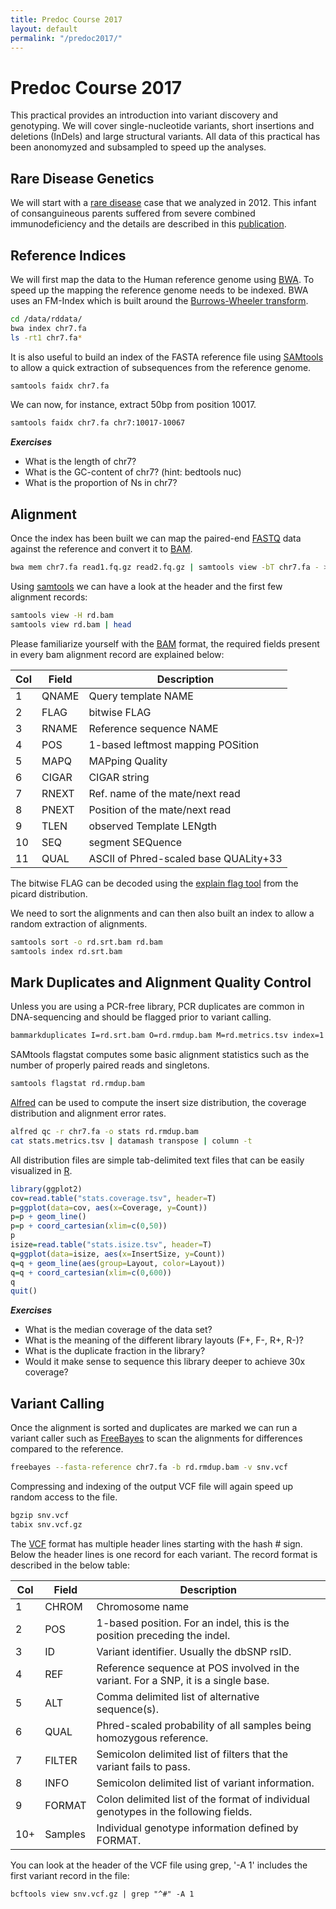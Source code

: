 ```yaml
---
title: Predoc Course 2017
layout: default
permalink: "/predoc2017/"
---
```


# Predoc Course 2017

This practical provides an introduction into variant discovery and genotyping. We will cover single-nucleotide variants, short insertions and deletions (InDels) and large structural variants. All data of this practical has been anonomyzed and subsampled to speed up the analyses.

## Rare Disease Genetics

We will start with a [rare disease](https://www.ncbi.nlm.nih.gov/pubmed/23999272) case that we analyzed in 2012. This infant of consanguineous parents suffered from severe combined immunodeficiency and the details are described in this [publication](https://www.ncbi.nlm.nih.gov/pubmed/23561803).

## Reference Indices

We will first map the data to the Human reference genome using [BWA](https://github.com/lh3/bwa). To speed up the mapping the reference genome needs to be indexed. BWA uses an FM-Index which is built around the [Burrows-Wheeler transform](https://de.wikipedia.org/wiki/Burrows-Wheeler-Transformation).

```bash
cd /data/rddata/
bwa index chr7.fa
ls -rt1 chr7.fa*
```

It is also useful to build an index of the FASTA reference file using [SAMtools](http://www.htslib.org) to allow a quick extraction of subsequences from the reference genome.

```bash
samtools faidx chr7.fa
```

We can now, for instance, extract 50bp from position 10017.

```bash
samtools faidx chr7.fa chr7:10017-10067
```

***Exercises***

* What is the length of chr7?
* What is the GC-content of chr7? (hint: bedtools nuc)
* What is the proportion of Ns in chr7?

## Alignment

Once the index has been built we can map the paired-end [FASTQ](https://en.wikipedia.org/wiki/FASTQ_format) data against the reference and convert it to [BAM](http://www.htslib.org).

```bash
bwa mem chr7.fa read1.fq.gz read2.fq.gz | samtools view -bT chr7.fa - > rd.bam
```

Using [samtools](http://www.htslib.org) we can have a look at the header and the first few alignment records:

```bash
samtools view -H rd.bam
samtools view rd.bam | head
```

Please familiarize yourself with the [BAM](http://www.htslib.org) format, the required fields present in every bam alignment record are explained below:


| Col   | Field    | Description                              |
|-------|----------|------------------------------------------|
|  1    |   QNAME  |    Query template NAME                   |
|  2    |   FLAG   |    bitwise FLAG                          |
|  3    |   RNAME  |    Reference sequence NAME               |
|  4    |   POS    |    1-based leftmost mapping POSition     |
|  5    |   MAPQ   |    MAPping Quality                       |
|  6    |   CIGAR  |    CIGAR string                          |
|  7    |   RNEXT  |    Ref. name of the mate/next read       |
|  8    |   PNEXT  |    Position of the mate/next read        |
|  9    |   TLEN   |    observed Template LENgth              |
|  10   |   SEQ    |    segment SEQuence                      |
|  11   |   QUAL   |    ASCII of Phred-scaled base QUALity+33 |

The bitwise FLAG can be decoded using the [explain flag tool](https://broadinstitute.github.io/picard/explain-flags.html) from the picard distribution.

We need to sort the alignments and can then also built an index to allow a random extraction of alignments.

```bash
samtools sort -o rd.srt.bam rd.bam
samtools index rd.srt.bam
```

## Mark Duplicates and Alignment Quality Control

Unless you are using a PCR-free library, PCR duplicates are common in DNA-sequencing and should be flagged prior to variant calling.

```bash
bammarkduplicates I=rd.srt.bam O=rd.rmdup.bam M=rd.metrics.tsv index=1 rmdup=0
```

SAMtools flagstat computes some basic alignment statistics such as the number of properly paired reads and singletons.

```bash
samtools flagstat rd.rmdup.bam
```

[Alfred](https://github.com/tobiasrausch/alfred) can be used to compute the insert size distribution, the coverage distribution and alignment error rates.

```bash
alfred qc -r chr7.fa -o stats rd.rmdup.bam
cat stats.metrics.tsv | datamash transpose | column -t
```

All distribution files are simple tab-delimited text files that can be easily visualized in [R](https://www.r-project.org/).


```R
library(ggplot2)
cov=read.table("stats.coverage.tsv", header=T)
p=ggplot(data=cov, aes(x=Coverage, y=Count))
p=p + geom_line()
p=p + coord_cartesian(xlim=c(0,50))
p
isize=read.table("stats.isize.tsv", header=T)
q=ggplot(data=isize, aes(x=InsertSize, y=Count))
q=q + geom_line(aes(group=Layout, color=Layout))
q=q + coord_cartesian(xlim=c(0,600))
q
quit()
```

***Exercises***

* What is the median coverage of the data set?
* What is the meaning of the different library layouts (F+, F-, R+, R-)?
* What is the duplicate fraction in the library?
* Would it make sense to sequence this library deeper to achieve 30x coverage?


## Variant Calling

Once the alignment is sorted and duplicates are marked we can run a variant caller such as [FreeBayes](https://github.com/ekg/freebayes) to scan the alignments for differences compared to the reference.

```bash
freebayes --fasta-reference chr7.fa -b rd.rmdup.bam -v snv.vcf
```

Compressing and indexing of the output VCF file will again speed up random access to the file.

```bash
bgzip snv.vcf
tabix snv.vcf.gz
```

The [VCF](https://samtools.github.io/hts-specs) format has multiple header lines starting with the hash # sign. Below the header lines is one record for each variant. The record format is described in the below table:

| Col | Field  | Description         |
|-----|--------|---------------------|
| 1   | CHROM  | Chromosome name |
| 2   | POS    | 1-based position. For an indel, this is the position preceding the indel. |
| 3   | ID     | Variant identifier. Usually the dbSNP rsID. |
| 4   | REF    | Reference sequence at POS involved in the variant. For a SNP, it is a single base. |
| 5   | ALT    | Comma delimited list of alternative sequence(s). |
| 6   | QUAL   | Phred-scaled probability of all samples being homozygous reference. |
| 7   | FILTER | Semicolon delimited list of filters that the variant fails to pass. |
| 8   | INFO   | Semicolon delimited list of variant information. |
| 9   | FORMAT | Colon delimited list of the format of individual genotypes in the following fields. |
| 10+ | Samples| Individual genotype information defined by FORMAT. |

You can look at the header of the VCF file using grep, '-A 1' includes the first variant record in the file:

```shell
bcftools view snv.vcf.gz | grep "^#" -A 1
```






